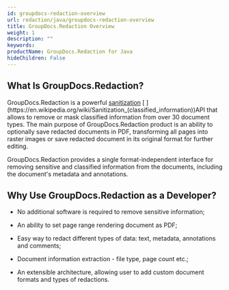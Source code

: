 ```yaml
---
id: groupdocs-redaction-overview
url: redaction/java/groupdocs-redaction-overview
title: GroupDocs.Redaction Overview
weight: 1
description: ""
keywords: 
productName: GroupDocs.Redaction for Java
hideChildren: False
---
```

## What Is GroupDocs.Redaction?

GroupDocs.Redaction is a powerful [sanitization](https://en.wikipedia.org/wiki/Sanitization_(classified_information)) [ ](https://en.wikipedia.org/wiki/Sanitization_(classified_information))API that allows to remove or mask classified information from over 30 document types. The main purpose of GroupDocs.Redaction product is an ability to optionally save redacted documents in PDF, transforming all pages into raster images or save redacted document in its original format for further editing.

GroupDocs.Redaction provides a single format-independent interface for removing sensitive and classified information from the documents, including the document's metadata and annotations.

## Why Use GroupDocs.Redaction as a Developer?

*   No additional software is required to remove sensitive information;
    
*   An ability to set page range rendering document as PDF;
    
*   Easy way to redact different types of data: text, metadata, annotations and comments;
    
*   Document information extraction - file type, page count etc.;
    
*   An extensible architecture, allowing user to add custom document formats and types of redactions.
